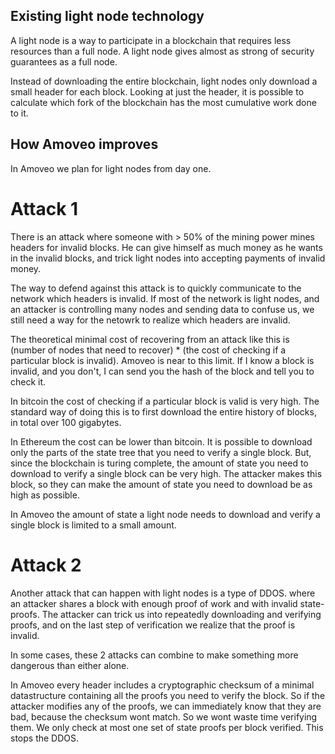 ## Existing light node technology

A light node is a way to participate in a blockchain that requires less resources than a full node. A light node gives almost as strong of security guarantees as a full node.

Instead of downloading the entire blockchain, light nodes only download a small header for each block. Looking at just the header, it is possible to calculate which fork of the blockchain has the most cumulative work done to it.

## How Amoveo improves

In Amoveo we plan for light nodes from day one.

# Attack 1

There is an attack where someone with > 50% of the mining power mines headers for invalid blocks. He can give himself as much money as he wants in the invalid blocks, and trick light nodes into accepting payments of invalid money.

The way to defend against this attack is to quickly communicate to the network which headers is invalid. If most of the network is light nodes, and an attacker is controlling many nodes and sending data to confuse us, we still need a way for the netowrk to realize which headers are invalid.

The theoretical minimal cost of recovering from an attack like this is (number of nodes that need to recover) * (the cost of checking if a particular block is invalid). Amoveo is near to this limit.
If I know a block is invalid, and you don't, I can send you the hash of the block and tell you to check it.

In bitcoin the cost of checking if a particular block is valid is very high. The standard way of doing this is to first download the entire history of blocks, in total over 100 gigabytes.

In Ethereum the cost can be lower than bitcoin. It is possible to download only the parts of the state tree that you need to verify a single block.
But, since the blockchain is turing complete, the amount of state you need to download to verify a single block can be very high. The attacker makes this block, so they can make the amount of state you need to download be as high as possible.

In Amoveo the amount of state a light node needs to download and verify a single block is limited to a small amount.

# Attack 2

Another attack that can happen with light nodes is a type of DDOS.
where an attacker shares a block with enough proof of work and with invalid state-proofs. The attacker can trick us into repeatedly downloading and verifying proofs, and on the last step of verification we realize that the proof is invalid.

In some cases, these 2 attacks can combine to make something more dangerous than either alone.

In Amoveo every header includes a cryptographic checksum of a minimal datastructure containing all the proofs you need to verify the block. So if the attacker modifies any of the proofs, we can immediately know that they are bad, because the checksum wont match. So we wont waste time verifying them.
We only check at most one set of state proofs per block verified.
This stops the DDOS.

